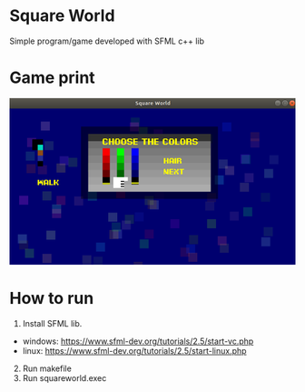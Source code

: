 # Square World
Simple program/game developed with SFML c++ lib

# Game print
![image](https://raw.githubusercontent.com/djmjm/SFML-codes/master/SquareWorld/square.png)

# How to run
1) Install SFML lib.
- windows: https://www.sfml-dev.org/tutorials/2.5/start-vc.php
- linux: https://www.sfml-dev.org/tutorials/2.5/start-linux.php
2) Run makefile
3) Run squareworld.exec
